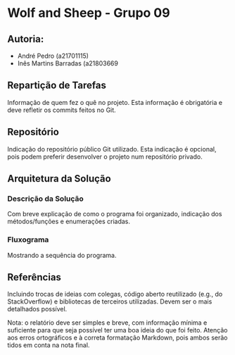 # Wolf and Sheep - Grupo 09

## Autoria:
* André Pedro (a21701115)
* Inês Martins Barradas (a21803669

## Repartição de Tarefas
Informação de quem fez o quê no projeto. Esta informação é obrigatória e deve
refletir os commits feitos no Git.

## Repositório 
Indicação do repositório público Git utilizado. Esta indicação é opcional, pois
podem preferir desenvolver o projeto num repositório privado.

## Arquitetura da Solução

### Descrição da Solução
Com breve explicação de como o programa foi organizado, indicação dos
métodos/funções e enumerações criadas.
### Fluxograma
Mostrando a sequência do programa.

## Referências
Incluindo trocas de ideias com colegas, código aberto reutilizado (e.g., do
StackOverflow) e bibliotecas de terceiros utilizadas. Devem ser o mais
detalhados possível.

Nota: o relatório deve ser simples e breve, com informação mínima e suficiente
para que seja possível ter uma boa ideia do que foi feito. Atenção aos erros 
ortográficos e à correta formatação Markdown, pois ambos serão tidos em conta 
na nota final.